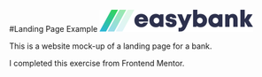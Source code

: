 #Landing Page Example
![Landing Page Logo](https://github.com/AdrenTran/Landing-Page/blob/master/images/logo.svg)

This is a website mock-up of a landing page for a bank.

I completed this exercise from Frontend Mentor.
